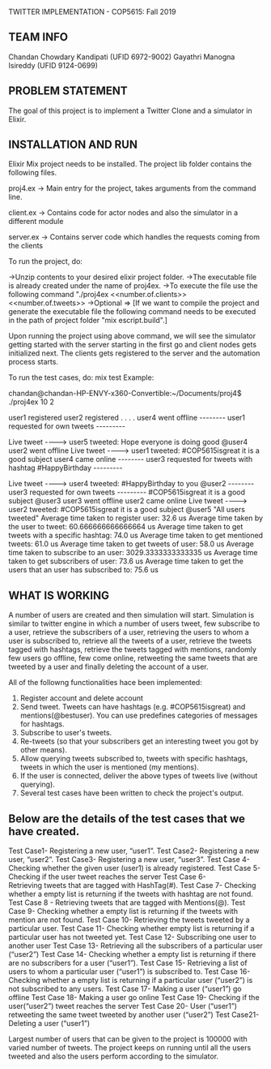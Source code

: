 TWITTER IMPLEMENTATION - COP5615: Fall 2019

TEAM INFO
--------------------------------------------------------------------------------------------------------
Chandan Chowdary Kandipati (UFID 6972-9002)
Gayathri Manogna Isireddy (UFID 9124-0699)

PROBLEM STATEMENT
--------------------------------------------------------------------------------------------------------
The goal of this project is to implement a Twitter Clone and a simulator in Elixir.

INSTALLATION AND RUN
---------------------------------------------------------------------------------------------------------
Elixir Mix project needs to be installed. The project lib folder contains the following files.

proj4.ex -> Main entry for the project, takes arguments from the command line.

client.ex -> Contains code for actor nodes and also the simulator in a different module

server.ex -> Contains server code which handles the requests coming from the clients

To run the project, do:

->Unzip contents to your desired elixir project folder.
->The executable file is already created under the name of proj4ex.
->To execute the file use the following command "./proj4ex <<number.of.clients>> <<number.of.tweets>>
->Optional => [If we want to compile the project and generate the executable file the following command needs to be executed in the path of project folder "mix escript.build".]

Upon running the project using above command, we will see the simulator getting started with the server starting in the first go and client nodes gets initialized next.
The clients gets registered to the server and the automation process starts.

To run the test cases, do:
mix test
Example:

chandan@chandan-HP-ENVY-x360-Convertible:~/Documents/proj4$ ./proj4ex 10 2

user1 registered
user2 registered
.
.
.
.
user4 went offline
-------- user1 requested for own tweets ---------

Live tweet ----> user5 tweeted: Hope everyone is doing good @user4
user2 went offline
Live tweet ----> user1 tweeted: #COP5615isgreat it is a good subject
user4 came online
-------- user3 requested for tweets with hashtag #HappyBirthday ---------

Live tweet ----> user4 tweeted: #HappyBirthday to you @user2
-------- user3 requested for own tweets ---------
#COP5615isgreat it is a good subject @user3
user3 went offline
user2 came online
Live tweet ----> user2 tweeted: #COP5615isgreat it is a good subject @user5
"All users tweeted"
Average time taken to register user: 32.6 us
Average time taken by the user to tweet: 60.666666666666664 us
Average time taken to get tweets with a specific hashtag: 74.0 us
Average time taken to get mentioned tweets: 61.0 us
Average time taken to get tweets of user: 58.0 us
Average time taken to subscribe to an user: 3029.3333333333335 us
Average time taken to get subscribers of user: 73.6 us
Average time taken to get the users that an user has subscribed to: 75.6 us


WHAT IS WORKING
--------------------------------------------------------------------------------------------------------------
A number of users are created and then simulation will start. Simulation is similar to twitter engine in which a number of users tweet, few subscribe to a user, retrieve the subscribers of a user, retrieving the users to whom a user is subscribed to, retrieve all the tweets of a user, retrieve the tweets tagged with hashtags, retrieve the tweets tagged with mentions, randomly few users go offline, few come online, retweeting the same tweets that are tweeted by a user and finally deleting the account of a user.

All of the followng functionalities hace been implemented:
1. Register account and delete account
2. Send tweet. Tweets can have hashtags (e.g. #COP5615isgreat) and mentions(@bestuser). You can use predefines categories of messages for hashtags.
3. Subscribe to user's tweets.
4. Re-tweets (so that your subscribers get an interesting tweet you got by other
means).
5. Allow querying tweets subscribed to, tweets with specific hashtags, tweets in which the user is mentioned (my mentions).
6. If the user is connected, deliver the above types of tweets live (without querying).
7. Several test cases have been written to check the project's output.

Below are the details of the test cases that we have created.
--------------------------------------------------------------
Test Case1- Registering a new user, “user1”.
Test Case2- Registering a new user, “user2”.
Test Case3- Registering a new user, “user3”.
Test Case 4- Checking whether the given user (user1) is already registered.
Test Case 5- Checking if the user tweet reaches the server
Test Case 6- Retrieving tweets that are tagged with HashTag(#).
Test Case 7- Checking whether a empty list is returning if the tweets with hashtag are not found.
Test Case 8 - Retrieving tweets that are tagged with Mentions(@).
Test Case 9- Checking whether a empty list is returning if the tweets with mention are not found.
Test Case 10- Retrieving the tweets tweeted by a particular user.
Test Case 11- Checking whether empty list is returning if a particular user has not tweeted yet.
Test Case 12- Subscribing one user to another user
Test Case 13- Retrieving all the subscribers of a particular user (“user2”)
Test Case 14- Checking whether a empty list is returning if there are no subscribers for a user (“user1”).
Test Case 15- Retrieving a list of users to whom a particular user (“user1”) is subscribed to.
Test Case 16- Checking whether a empty list is returning if a particular user (“user2”) is not subscribed to any users.
Test Case 17- Making a user (“user1”) go offline
Test Case 18- Making a user go online
Test Case 19- Checking if the user(“user2”) tweet reaches the server
Test Case 20- User (“user1”) retweeting the same tweet tweeted by another user (“user2”)
Test Case21- Deleting a user (“user1”)


Largest number of users that can be given to the project is 100000 with varied number of tweets. The project keeps on running until all the users tweeted and also the users perform according to the simulator.
